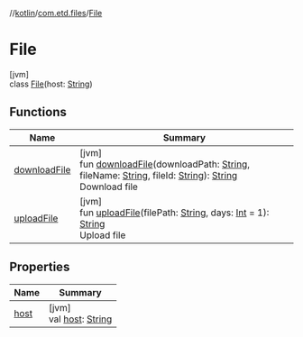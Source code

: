 //[kotlin](../../../index.md)/[com.etd.files](../index.md)/[File](index.md)

# File

[jvm]\
class [File](index.md)(host: [String](https://kotlinlang.org/api/latest/jvm/stdlib/kotlin/-string/index.html))

## Functions

| Name | Summary |
|---|---|
| [downloadFile](download-file.md) | [jvm]<br>fun [downloadFile](download-file.md)(downloadPath: [String](https://kotlinlang.org/api/latest/jvm/stdlib/kotlin/-string/index.html), fileName: [String](https://kotlinlang.org/api/latest/jvm/stdlib/kotlin/-string/index.html), fileId: [String](https://kotlinlang.org/api/latest/jvm/stdlib/kotlin/-string/index.html)): [String](https://kotlinlang.org/api/latest/jvm/stdlib/kotlin/-string/index.html)<br>Download file |
| [uploadFile](upload-file.md) | [jvm]<br>fun [uploadFile](upload-file.md)(filePath: [String](https://kotlinlang.org/api/latest/jvm/stdlib/kotlin/-string/index.html), days: [Int](https://kotlinlang.org/api/latest/jvm/stdlib/kotlin/-int/index.html) = 1): [String](https://kotlinlang.org/api/latest/jvm/stdlib/kotlin/-string/index.html)<br>Upload file |

## Properties

| Name | Summary |
|---|---|
| [host](host.md) | [jvm]<br>val [host](host.md): [String](https://kotlinlang.org/api/latest/jvm/stdlib/kotlin/-string/index.html) |
